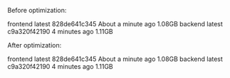 Before optimization:

frontend     latest    828de641c345   About a minute ago   1.08GB
backend    latest    c9a320f42190   4 minutes ago        1.11GB

<!-- AFTER -->

After optimization:

frontend     latest    828de641c345   About a minute ago   1.08GB
backend    latest    c9a320f42190   4 minutes ago        1.11GB

